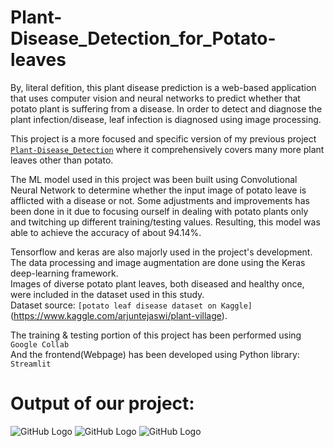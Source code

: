 # Plant-Disease_Detection_for_Potato-leaves

By, literal defition, this plant disease prediction is a web-based application that uses computer vision and neural networks to predict whether that potato plant is suffering from a disease. In order to detect and diagnose the plant infection/disease, leaf infection is diagnosed using image processing.

This project is a more focused and specific version of my previous project [`Plant-Disease_Detection`](https://github.com/123-rahul-anandraj/Plant-Disease-Detection-using-CNN) where it comprehensively covers many more plant leaves other than potato.

The ML model used in this project was been built using Convolutional Neural Network to determine whether the input image of potato leave is afflicted with a disease or not. Some adjustments and improvements has been done in it due to focusing ourself in dealing with potato plants only and twitching up different training/testing values. Resulting, this model was able to achieve the accuracy of about 94.14%.

Tensorflow and keras are also majorly used in the project's development. \
The data processing and image augmentation are done using the Keras deep-learning framework. \
Images of diverse potato plant leaves, both diseased and healthy once, were included in the dataset used in this study. \
 Dataset source: `[potato leaf disease dataset on Kaggle]`(https://www.kaggle.com/arjuntejaswi/plant-village).

The training & testing portion of this project has been performed using `Google Collab` \
And the frontend(Webpage) has been developed using Python library: `Streamlit`

# Output of our project:
![GitHub Logo](project_result_pic/image4.png) 
![GitHub Logo](project_result_pic/image8.png)
![GitHub Logo](project_result_pic/image9.png)
